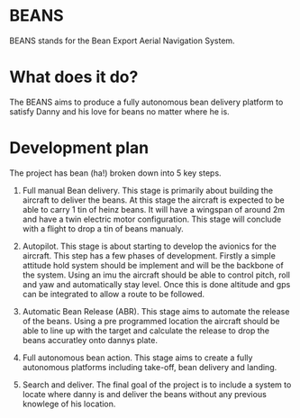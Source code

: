 # BEANS
BEANS stands for the Bean Export Aerial Navigation System.
# What does it do?
The BEANS aims to produce a fully autonomous bean delivery platform to satisfy Danny and his love for beans no matter where he is.
# Development plan
The project has bean (ha!) broken down into 5 key steps.
 1. Full manual Bean delivery.
    This stage is primarily about building the aircraft to deliver the beans. At this stage the aircraft is expected to be able to carry 1     tin of heinz beans. It will have a wingspan of around 2m and have a twin electric motor configuration.
    This stage will conclude with a flight to drop a tin of beans manualy.
    
 2. Autopilot.
    This stage is about starting to develop the avionics for the aircraft. This step has a few phases of development. Firstly a simple         attitude hold system should be implement and will be the backbone of the system. Using an imu the aircraft should be able to control       pitch, roll and yaw and automatically stay level. Once this is done altitude and gps can be integrated to allow a route to be followed.
    
 3. Automatic Bean Release (ABR).
    This stage aims to automate the release of the beans. Using a pre programmed location the aircraft should be able to line up with the       target and calculate the release to drop the beans accuratley onto dannys plate.
    
 4. Full autonomous bean action.
    This stage aims to create a fully autonomous platforms including take-off, bean delivery and landing.
    
 5. Search and deliver.
    The final goal of the project is to include a system to locate where danny is and deliver the beans without any previous knowlege of       his location.

